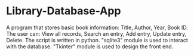 # Library-Database-App
A program that stores basic book information: Title, Author, Year, Book ID. The user can: View all records, Search an entry, Add entry, Update entry, Delete.
The script is written in python. 
"sqlite3" module is used to interact with the database.
"Tkinter" module is used to design the front end.
